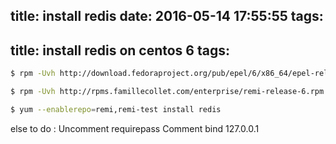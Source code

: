title: install redis
date: 2016-05-14 17:55:55
tags:
---
title: install redis on centos 6
tags:
---

```bash
$ rpm -Uvh http://download.fedoraproject.org/pub/epel/6/x86_64/epel-release-6-8.noarch.rpm

$ rpm -Uvh http://rpms.famillecollet.com/enterprise/remi-release-6.rpm

$ yum --enablerepo=remi,remi-test install redis
```
else to do :
Uncomment requirepass
Comment bind 127.0.0.1